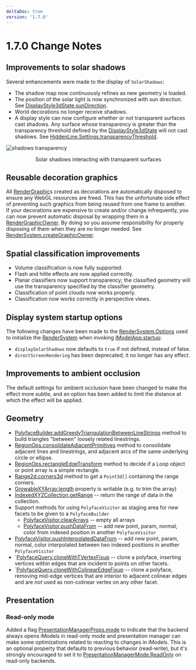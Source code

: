 ```yaml
---
deltaDoc: true
version: '1.7.0'
---
```

# 1.7.0 Change Notes

## Improvements to solar shadows

Several enhancements were made to the display of `SolarShadows`:

- The shadow map now continuously refines as new geometry is loaded.
- The position of the solar light is now synchronized with sun direction. See [DisplayStyle3dState.sunDirection](https://www.imodeljs.org/v1/reference/imodeljs-frontend/views/displaystyle3dstate/sundirection).
- World decorations no longer receive shadows.
- A display style can now configure whether or not transparent surfaces cast shadows. Any surface whose transparency is greater than the transparency threshold defined by the [DisplayStyle3dState](https://www.imodeljs.org/v1/reference/imodeljs-frontend/views/displaystyle3dstate) will not cast shadows. See [HiddenLine.Settings.transparencyThreshold](https://www.imodeljs.org/v1/reference/imodeljs-common/displaystyles/hiddenline/hiddenline.settings/transparencythreshold).

![shadows transparency](./assets/shadows_transparency.png "Using transparency threshold to control how solar shadows interact with transparent surfaces.")
<p align="center">Solar shadows interacting with transparent surfaces</p>

## Reusable decoration graphics

All [RenderGraphic](https://www.imodeljs.org/v1/reference/imodeljs-frontend/rendering/rendergraphic)s created as decorations are automatically disposed to ensure any WebGL resources are freed. This has the unfortunate side effect of preventing such graphics from being reused from one frame to another. If your decorations are expensive to create and/or change infrequently, you can now prevent automatic disposal by wrapping them in a [RenderGraphicOwner](https://www.imodeljs.org/v1/reference/imodeljs-frontend/rendering/rendergraphicowner). By doing so you assume responsibility for properly disposing of them when they are no longer needed. See [RenderSystem.createGraphicOwner](https://www.imodeljs.org/v1/reference/imodeljs-frontend/rendering/rendersystem/creategraphicowner).

## Spatial classification improvements

- Volume classification is now fully supported.
- Flash and hilite effects are now applied correctly.
- Planar classifiers now support transparency; the classified geometry will use the transparency specified by the classifier geometry.
- Classification of point clouds now works properly.
- Classification now works correctly in perspective views.

## Display system startup options

The following changes have been made to the [RenderSystem.Options](https://www.imodeljs.org/v1/reference/imodeljs-frontend/rendering/rendersystem.options) used to initialize the [RenderSystem](https://www.imodeljs.org/v1/reference/imodeljs-frontend/rendering/rendersystem) when invoking [IModelApp.startup](https://www.imodeljs.org/v1/reference/imodeljs-frontend/imodelapp/imodelapp/#startup):

- `displaySolarShadows` now defaults to `true` if not defined, instead of false.
- `directScreenRendering` has been deprecated; it no longer has any effect.

## Improvements to ambient occlusion

The default settings for ambient occlusion have been changed to make the effect more subtle, and an option has been added to limit the distance at which the effect will be applied.

## Geometry

- [PolyfaceBuilder.addGreedyTriangulationBetweenLineStrings](https://www.imodeljs.org/v1/reference/geometry-core/polyface/polyfacebuilder/addgreedytriangulationbetweenlinestrings) method to build triangles "between" loosely related linestrings.
- [RegionOps.consolidateAdjacentPrimitives](https://www.imodeljs.org/v1/reference/geometry-core/curve/regionops/#consolidateadjacentprimitives) method to consolidate adjacent lines and linestrings, and adjacent arcs of the same underlying circle or ellipse.
- [RegionOps.rectangleEdgeTransform](https://www.imodeljs.org/v1/reference/geometry-core/curve/regionops/#rectangleedgetransform) method to decide if a Loop object or point array is a simple rectangle.
- [Range2d.corners3d](https://www.imodeljs.org/v1/reference/geometry-core/cartesiangeometry/range2d/corners3d) method to get a `Point3d[]` containing the range corners.
- [GrowableXYArray.length](https://www.imodeljs.org/v1/reference/geometry-core/arraysandinterfaces/growablexyarray/length) property is writable (e.g. to trim the array)
- [IndexedXYZCollection.getRange](https://www.imodeljs.org/v1/reference/geometry-core/arraysandinterfaces/indexedxyzcollection/#getrange) -- return the range of data in the collection.
- Support methods for using `PolyfaceVisitor` as staging area for new facets to be given to a `PolyfaceBuilder`
  - [PolyfaceVisitor.clearArrays](https://www.imodeljs.org/v1/reference/geometry-core/polyface/polyfacevisitor/cleararrays) -- empty all arrays
  - [PolyfaceVisitor.pushDataFrom](https://www.imodeljs.org/v1/reference/geometry-core/polyface/polyfacevisitor/#pushdatafrom) -- add new point, param, normal, color from indexed position in another `PolyfaceVisitor`
- [PolyfaceVisitor.pushInterpolatedDataFrom](https://www.imodeljs.org/v1/reference/geometry-core/polyface/polyfacevisitor/pushinterpolateddatafrom) -- add new point, param, normal, color interpolated between two indexed positions in another `PolyfaceVisitor`
- `[PolyfaceQuery.cloneWithTVertexFixup](https://www.imodeljs.org/v1/reference/geometry-core/polyface/polyfacequery/#clonewithcolinearedgefixup) -- clone a polyface, inserting vertices within edges that are incident to points on other facets.
- `[PolyfaceQuery.cloneWithColinearEdgeFixup](https://www.imodeljs.org/v1/reference/geometry-core/polyface/polyfacequery/#clonewithcolinearedgefixup) -- clone a polyface, removing mid-edge vertices that are interior to adjacent colinear edges and are _not_ used as non-colinear vertex on any other facet.

## Presentation

### Read-only mode

Added a flag [PresentationManagerProps.mode](https://www.imodeljs.org/v1/reference/presentation-backend/core/presentationmanagerprops/mode) to indicate that the backend always opens iModels in read-only mode and presentation manager
can make some optimizations related to reacting to changes in iModels. This is an optional property that defaults to previous behavior (read-write), but it's
strongly encouraged to set it to [PresentationManagerMode.ReadOnly](https://www.imodeljs.org/v1/reference/presentation-backend/core/presentationmanagermode/#readonly) on read-only backends.

